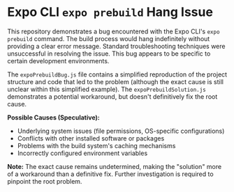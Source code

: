 # Expo CLI `expo prebuild` Hang Issue

This repository demonstrates a bug encountered with the Expo CLI's `expo prebuild` command.  The build process would hang indefinitely without providing a clear error message. Standard troubleshooting techniques were unsuccessful in resolving the issue. This bug appears to be specific to certain development environments.

The `expoPrebuildBug.js` file contains a simplified reproduction of the project structure and code that led to the problem (although the exact cause is still unclear within this simplified example). The `expoPrebuildSolution.js` demonstrates a potential workaround, but doesn't definitively fix the root cause.

**Possible Causes (Speculative):**

* Underlying system issues (file permissions, OS-specific configurations)
* Conflicts with other installed software or packages
* Problems with the build system's caching mechanisms
* Incorrectly configured environment variables

**Note:** The exact cause remains undetermined, making the "solution" more of a workaround than a definitive fix. Further investigation is required to pinpoint the root problem.
